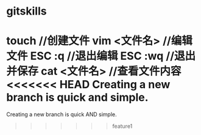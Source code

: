 # gitskills
touch <filename> //创建文件
vim <文件名>  //编辑文件
ESC :q //退出编辑
ESC :wq //退出并保存
cat <文件名>  //查看文件内容
<<<<<<< HEAD
Creating a new branch is quick and simple.
=======

Creating a new branch is quick AND simple.
>>>>>>> feature1
